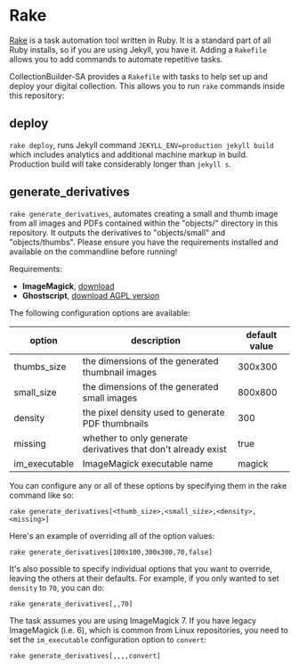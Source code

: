 # Rake 

[Rake](https://github.com/ruby/rake) is a task automation tool written in Ruby. 
It is a standard part of all Ruby installs, so if you are using Jekyll, you have it.
Adding a `Rakefile` allows you to add commands to automate repetitive tasks.

CollectionBuilder-SA provides a `Rakefile` with tasks to help set up and deploy your digital collection. 
This allows you to run `rake` commands inside this repository: 

## deploy

`rake deploy`, runs Jekyll command `JEKYLL_ENV=production jekyll build` which includes analytics and additional machine markup in build. 
Production build will take considerably longer than `jekyll s`. 

## generate_derivatives

`rake generate_derivatives`, automates creating a small and thumb image from all images and PDFs contained within the "objects/" directory in this repository. 
It outputs the derivatives to "objects/small" and "objects/thumbs". 
Please ensure you have the requirements installed and available on the commandline before running!

Requirements:

- **ImageMagick**, [download](https://imagemagick.org/script/download.php)
- **Ghostscript**, [download AGPL version](https://www.ghostscript.com/download/gsdnld.html) 

The following configuration options are available:

| option | description | default value |
| --- | --- | --- |
| thumbs_size | the dimensions of the generated thumbnail images | 300x300 |
| small_size | the dimensions of the generated small images | 800x800 |
| density | the pixel density used to generate PDF thumbnails | 300 |
| missing | whether to only generate derivatives that don't already exist | true |
| im_executable | ImageMagick executable name | magick |

You can configure any or all of these options by specifying them in the rake command like so:

```
rake generate_derivatives[<thumb_size>,<small_size>,<density>,<missing>]
```

Here's an example of overriding all of the option values:

```
rake generate_derivatives[100x100,300x300,70,false]
```

It's also possible to specify individual options that you want to override, leaving the others at their defaults.
For example, if you only wanted to set `density` to `70`, you can do:

```
rake generate_derivatives[,,70]
```

The task assumes you are using ImageMagick 7. 
If you have legacy ImageMagick (i.e. 6), which is common from Linux repositories, you need to set the `im_executable` configuration option to `convert`:

```
rake generate_derivatives[,,,,convert]
```
